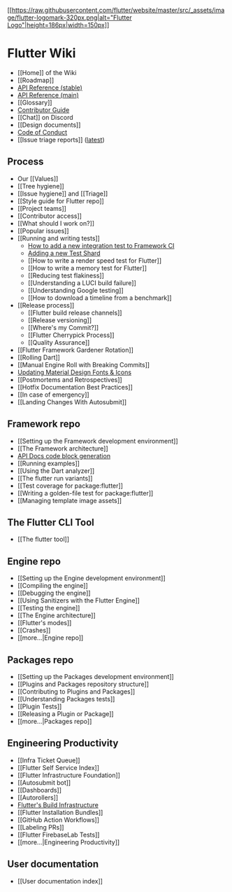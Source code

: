 [[[https://raw.githubusercontent.com/flutter/website/master/src/_assets/image/flutter-logomark-320px.png|alt="Flutter Logo"|height=186px|width=150px]]](https://flutter.dev)

Flutter Wiki
============

- [[Home]] of the Wiki
- [[Roadmap]]
- [API Reference (stable)](https://api.flutter.dev)
- [API Reference (main)](https://main-docs.flutter.dev)
- [[Glossary]]
- [Contributor Guide](https://github.com/flutter/flutter/blob/main/CONTRIBUTING.md)
- [[Chat]] on Discord
- [[Design documents]]
- [Code of Conduct](https://github.com/flutter/flutter/blob/main/CODE_OF_CONDUCT.md)
- [[Issue triage reports]] ([latest](https://github.com/flutter/flutter/wiki/2024-Issue-Triage-Reports))

## Process
- Our [[Values]]
- [[Tree hygiene]]
- [[Issue hygiene]] and [[Triage]]
- [[Style guide for Flutter repo]]
- [[Project teams]]
- [[Contributor access]]
- [[What should I work on?]]
- [[Popular issues]]
- [[Running and writing tests]]
  - [How to add a new integration test to Framework CI](https://github.com/flutter/flutter/wiki/How-to-add-a-new-integration-test-to-Framework-CI)
  - [Adding a new Test Shard](https://github.com/flutter/flutter/wiki/Adding-a-new-Test-Shard)
  - [[How to write a render speed test for Flutter]]
  - [[How to write a memory test for Flutter]]
  - [[Reducing test flakiness]]
  - [[Understanding a LUCI build failure]]
  - [[Understanding Google testing]]
  - [[How to download a timeline from a benchmark]]
- [[Release process]]
  - [[Flutter build release channels]]
  - [[Release versioning]]
  - [[Where's my Commit?]]
  - [[Flutter Cherrypick Process]]
  - [[Quality Assurance]]
- [[Flutter Framework Gardener Rotation]]
- [[Rolling Dart]]
- [[Manual Engine Roll with Breaking Commits]]
- [Updating Material Design Fonts & Icons](https://github.com/flutter/flutter/wiki/Updating-Material-Design-Fonts-&-Icons)
- [[Postmortems and Retrospectives]]
- [[Hotfix Documentation Best Practices]]
- [[In case of emergency]]
- [[Landing Changes With Autosubmit]]

## Framework repo
- [[Setting up the Framework development environment]]
- [[The Framework architecture]]
- [API Docs code block generation](https://github.com/flutter/flutter/tree/main/dev/snippets)
- [[Running examples]]
- [[Using the Dart analyzer]]
- [[The flutter run variants]]
- [[Test coverage for package:flutter]]
- [[Writing a golden-file test for package:flutter]]
- [[Managing template image assets]]

## The Flutter CLI Tool
- [[The flutter tool]]

## Engine repo
- [[Setting up the Engine development environment]]
- [[Compiling the engine]]
- [[Debugging the engine]]
- [[Using Sanitizers with the Flutter Engine]]
- [[Testing the engine]]
- [[The Engine architecture]]
- [[Flutter's modes]]
- [[Crashes]]
- [[more...|Engine repo]]

## Packages repo

- [[Setting up the Packages development environment]]
- [[Plugins and Packages repository structure]]
- [[Contributing to Plugins and Packages]]
- [[Understanding Packages tests]]
- [[Plugin Tests]]
- [[Releasing a Plugin or Package]]
- [[more...|Packages repo]]

## Engineering Productivity

- [[Infra Ticket Queue]]
- [[Flutter Self Service Index]]
- [[Flutter Infrastructure Foundation]]
- [[Autosubmit bot]]
- [[Dashboards]]
- [[Autorollers]]
- [Flutter's Build Infrastructure](https://github.com/flutter/flutter/blob/main/dev/bots/README.md)
- [[Flutter Installation Bundles]]
- [[GitHub Action Workflows]]
- [[Labeling PRs]]
- [[Flutter FirebaseLab Tests]]
- [[more...|Engineering Productivity]]

## User documentation
<!-- don't add things here; if you have a new feature, it should be documented on the web site not the wiki -->
- [[User documentation index]]